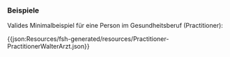 ### Beispiele

Valides Minimalbeispiel für eine Person im Gesundheitsberuf (Practitioner):

{{json:Resources/fsh-generated/resources/Practitioner-PractitionerWalterArzt.json}}
